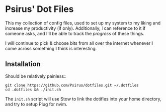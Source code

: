 Psirus' Dot Files
=================

This my collection of config files, used to set up my system to my liking and
increase my productivity (if only). Additionally, I can reference to it if
someone asks, and I'll be able to track the *progress* of these things.

I will continue to pick & choose bits from all over the internet whenever I
come across something I think is interesting.

Installation
------------

Should be relatively painless::

    git clone https://github.com/Psirus/dotfiles.git ~/.dotfiles
    cd .dotfiles && ./init.sh

The `init.sh` script will use Stow to link the dotifles into your home
directory, and try to setup Plug for nvim.
